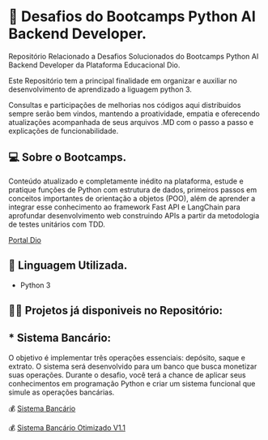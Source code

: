 # 🚀 Desafios do Bootcamps Python AI Backend Developer.

Repositório Relacionado a Desafios Solucionados do Bootcamps Python AI Backend Developer da Plataforma Educacional Dio.

Este Repositório tem a principal finalidade em organizar e auxiliar no desenvolvimento de aprendizado a liguagem python 3. 

Consultas e participações de melhorias nos códigos aqui distribuidos sempre serão bem vindos, mantendo a proatividade, empatia e oferecendo atualizações acompanhada de seus arquivos .MD com o passo a passo e explicações de funcionabilidade. 



## 💻 Sobre o Bootcamps.

Conteúdo atualizado e completamente inédito na plataforma, estude e pratique funções de Python com estrutura de dados, primeiros passos em conceitos importantes de orientação a objetos (POO), além de aprender a integrar esse conhecimento ao framework Fast API e LangChain para aprofundar desenvolvimento web construindo APIs a partir da metodologia de testes unitários com TDD.

[Portal Dio](https://www.dio.me/bootcamp/coding-future-vivo-python-ai-backend-developer)

## 💾 Linguagem Utilizada. 

* Python 3
 
## 🐱‍🚀 Projetos já disponiveis no Repositório: 

## * Sistema Bancário: 
O objetivo é implementar três operações essenciais: depósito, saque e extrato. O sistema será desenvolvido para um banco que busca monetizar suas operações. Durante o desafio, você terá a chance de aplicar seus conhecimentos em programação Python e criar um sistema funcional que simule as operações bancárias.

💰 [Sistema Bancário](https://github.com/Alexandre-Freitas-Sys/Desafios-Dio/tree/main/Sistema-Bancario)

💰 [Sistema Bancário Otimizado V1.1](https://github.com/Alexandre-Freitas-Sys/Desafios-Dio/tree/main/Sistema-Bancario-Otimizado)
